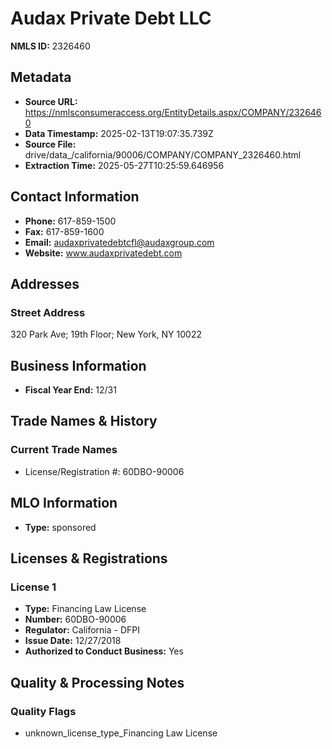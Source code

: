 # Audax Private Debt LLC

**NMLS ID:** 2326460

## Metadata
- **Source URL:** https://nmlsconsumeraccess.org/EntityDetails.aspx/COMPANY/2326460
- **Data Timestamp:** 2025-02-13T19:07:35.739Z
- **Source File:** drive/data_/california/90006/COMPANY/COMPANY_2326460.html
- **Extraction Time:** 2025-05-27T10:25:59.646956

## Contact Information
- **Phone:** 617-859-1500
- **Fax:** 617-859-1600
- **Email:** audaxprivatedebtcfl@audaxgroup.com
- **Website:** www.audaxprivatedebt.com

## Addresses
### Street Address
320 Park Ave; 19th Floor; New York, NY 10022

## Business Information
- **Fiscal Year End:** 12/31

## Trade Names & History
### Current Trade Names
- License/Registration #: 60DBO-90006

## MLO Information
- **Type:** sponsored

## Licenses & Registrations

### License 1
- **Type:** Financing Law License
- **Number:** 60DBO-90006
- **Regulator:** California - DFPI
- **Issue Date:** 12/27/2018
- **Authorized to Conduct Business:** Yes

## Quality & Processing Notes
### Quality Flags
- unknown_license_type_Financing Law License
